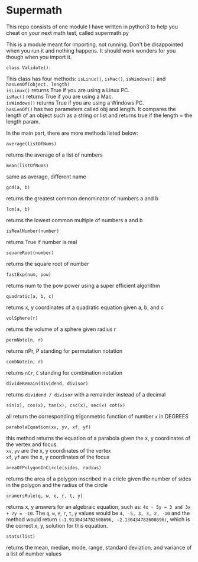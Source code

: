 # Supermath
This repo consists of one module I have written in python3 to help you cheat on your next math test, called supermath.py

This is a module meant for importing, not running. Don't be disappointed when you run it and nothing happens. It should work wonders for you though when you import it.

```
class Validate():
```
  This class has four methods: `isLinux()`, `isMac()`, `isWindows()` and `hasLenOf(object, length)`  
 `isLinux()` returns True if you are using a Linux PC.  
 `isMac()` returns True if you are using a Mac.  
 `isWindows()` returns True if you are using a Windows PC.  
 `hasLenOf()` has two parameters called obj and length. It compares the length of an object such as a string or list and returns true if the length = the length param.
 
In the main part, there are more methods listed below:  

```
average(listOfNums)
```
  returns the average of a list of numbers  
 
```
mean(listOfNums)
```
  same as average, different name  
 
```
gcd(a, b)
```
  returns the greatest common denominator of numbers a and b  
  
```
lcm(a, b)
```
  returns the lowest common multiple of numbers a and b  
 
```
isRealNumber(number)
```
  returns True if number is real  

```
squareRoot(number)
```
  returns the square root of number  
  
```
fastExp(num, pow)
```
  returns num to the pow power using a super efficient algorithm  

```
quadratic(a, b, c)
```
  returns x, y coordinates of a quadratic equation given a, b, and c  
  
```
volSphere(r)
```
  returns the volume of a sphere given radius r  

```
permNote(n, r)
```
  returns nPr, P standing for permutation notation  
  
```
combNote(n, r)
```
  returns `nCr`, `C` standing for combination notation  
  
```
divideRemain(dividend, divisor)
```
  returns `dividend / divisor` with a remainder instead of a decimal  
  
```
sin(x), cos(x), tan(x), csc(x), sec(x) cot(x)
```
  all return the corresponding trigonmetric function of number `x` in DEGREES  

```
parabolaEquation(xv, yv, xf, yf)
```
  this method returns the equation of a parabola given the x, y coordinates of the vertex and focus.  
  `xv`, `yv` are the x, y coordinates of the vertex  
  `xf`, `yf` are the x, y coordinates of the focus  
 
```
areaOfPolygonInCircle(sides, radius)
```
  returns the area of a polygon inscribed in a cricle given the number of sides in the polygon and the radius of the circle  

```
cramersRule(q, w, e, r, t, y)
```
  returns x, y answers for an algebraic equation, such as: `4x - 5y = 3 and 3x + 2y = -10`. The `q`, `w`, `e`, `r`, `t`, `y` values would be `4, -5, 3, 3, 2, -10` and the method would return `(-1.9130434782608696, -2.130434782608696)`, which is the correct x, y, solution for this equation.  
          
```
stats(list)
```
  returns the mean, median, mode, range, standard deviation, and variance of a list of number values  
  
